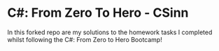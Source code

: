 # C#: From Zero To Hero - CSinn

In this forked repo are my solutions to the homework tasks I completed whilst following the C#: From Zero to Hero Bootcamp!

